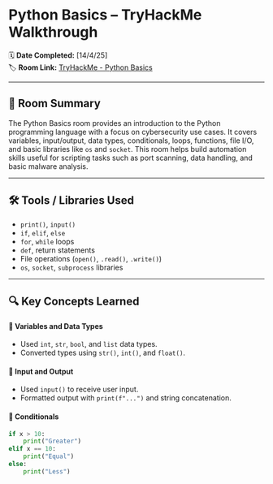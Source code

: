 # Python Basics – TryHackMe Walkthrough

🗓️ **Date Completed:** [14/4/25]  
🏷️ **Room Link:** [TryHackMe - Python Basics](https://tryhackme.com/room/pythonbasics)

---

## 📘 Room Summary

The Python Basics room provides an introduction to the Python programming language with a focus on cybersecurity use cases. It covers variables, input/output, data types, conditionals, loops, functions, file I/O, and basic libraries like `os` and `socket`. This room helps build automation skills useful for scripting tasks such as port scanning, data handling, and basic malware analysis.

---

## 🛠️ Tools / Libraries Used

- `print()`, `input()`
- `if`, `elif`, `else`
- `for`, `while` loops
- `def`, return statements
- File operations (`open()`, `.read()`, `.write()`)
- `os`, `socket`, `subprocess` libraries

---

## 🔍 Key Concepts Learned

#### 🔹 Variables and Data Types
- Used `int`, `str`, `bool`, and `list` data types.
- Converted types using `str()`, `int()`, and `float()`.

#### 🔹 Input and Output
- Used `input()` to receive user input.
- Formatted output with `print(f"...")` and string concatenation.

#### 🔹 Conditionals
```python
if x > 10:
    print("Greater")
elif x == 10:
    print("Equal")
else:
    print("Less")
